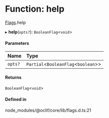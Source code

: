 # Function: help

[Flags](../modules/Flags.md).help

▸ **help**(`opts?`): `BooleanFlag`<`void`\>

#### Parameters

| Name | Type |
| :------ | :------ |
| `opts?` | `Partial`<`BooleanFlag`<`boolean`\>\> |

#### Returns

`BooleanFlag`<`void`\>

#### Defined in

node_modules/@oclif/core/lib/flags.d.ts:21
